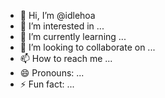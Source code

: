 - 👋 Hi, I’m @idlehoa
- 👀 I’m interested in ...
- 🌱 I’m currently learning ...
- 💞️ I’m looking to collaborate on ...
- 📫 How to reach me ...
- 😄 Pronouns: ...
- ⚡ Fun fact: ...

<!---
idlehoa/idlehoa is a ✨ special ✨ repository because its `README.md` (this file) appears on your GitHub profile.
You can click the Preview link to take a look at your changes.
--->
